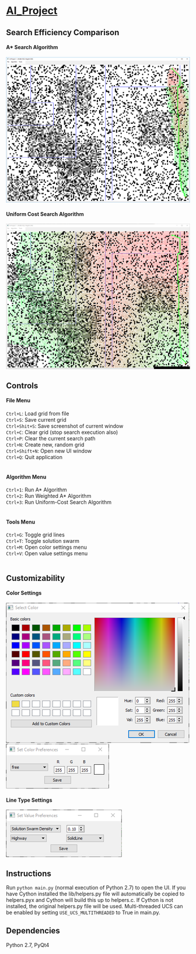 # [AI_Project](https://content.sakai.rutgers.edu/access/content/attachment/1975a4df-41ed-4746-ac06-a13a9cc7cf4b/Assignments/26768e78-7ed1-4bd5-8d6a-5fd98a16fe6f/project1.pdf)
## Search Efficiency Comparison
#### A\* Search Algorithm
![Alt text](https://github.com/bfaure/AI_Project/blob/master/screenshots/windows_astar.PNG)
#### Uniform Cost Search Algorithm
![Alt text](https://github.com/bfaure/AI_Project/blob/master/screenshots/windows_ucs.PNG)
## Controls
#### File Menu
`Ctrl+L`: Load grid from file <br>
`Ctrl+S`: Save current grid <br>
`Ctrl+Shit+S`: Save screenshot of current window<br>
`Ctrl+C`: Clear grid (stop search execution also)<br>
`Ctrl+P`: Clear the current search path<br>
`Ctrl+N`: Create new, random grid <br>
`Ctrl+Shift+N`: Open new UI window <br>
`Ctrl+Q`: Quit application <br><br>
#### Algorithm Menu
`Ctrl+1`: Run A\* Algorithm<br>
`Ctrl+2`: Run Weighted A\* Algorithm<br>
`Ctrl+3`: Run Uniform-Cost Search Algorithm<br><br>
#### Tools Menu
`Ctrl+G`: Toggle grid lines<br>
`Ctrl+T`: Toggle solution swarm<br>
`Ctrl+M`: Open color settings menu <br>
`Ctrl+V`: Open value settings menu<br><br>

## Customizability
#### Color Settings
![Alt text](https://github.com/bfaure/AI_Project/blob/master/screenshots/color_selection_window_alt.PNG)
![Alt text](https://github.com/bfaure/AI_Project/blob/master/screenshots/color_selection_window.PNG)
#### Line Type Settings
![Alt text](https://github.com/bfaure/AI_Project/blob/master/screenshots/value_selection_window.PNG)

## Instructions
Run `python main.py` (normal execution of Python 2.7) to open the UI. If you have Cython installed the lib/helpers.py file will automatically be copied to helpers.pyx and Cython will build this up to helpers.c. If Cython is not installed, the original helpers.py file will be used. Multi-threaded UCS can be enabled by setting `USE_UCS_MULTITHREADED` to True in main.py.

## Dependencies
Python 2.7, PyQt4
